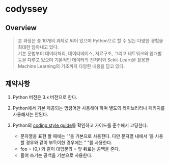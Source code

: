 # codyssey

## Overview

> 본 과정은 총 10개의 과제로 되어 있으며 Python으로 할 수 있는 다양한 경험을 최대한 담아내고 있다. <br>
> 기본 문법부터 데이터처리, 데이터베이스, 자료구조, 그리고 네트워크와 웹개발 등을 다루고 있으며 기본적인 데이터의 전처리와 Sckit-Learn을 활용한 Machine Learning의 기초까지 다양한 내용을 담고 있다.

## 제약사항

1. Python 버전은 3.x 버전으로 한다.
2. Python에서 기본 제공되는 명령어만 사용해야 하며 별도의 라이브러리나 패키지를 사용해서는 안된다.
3. Python의 [coding style guide](https://peps.python.org/pep-0008/)를 확인하고 가이드를 준수해서 코딩한다.

   - 문자열을 표현 할 때에는 ‘ ’을 기본으로 사용한다. 다만 문자열 내에서 ‘을 사용할 경우와 같이 부득이한 경우에는 “ “를 사용한다.
   - foo = (0,) 와 같이 대입문의 = 앞 뒤로는 공백을 준다.
   - 들여 쓰기는 공백을 기본으로 사용한다.
